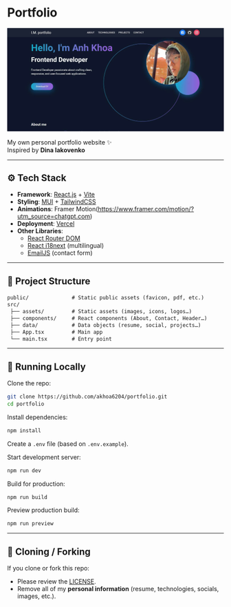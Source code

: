 # Portfolio

![Portfolio Preview](/src/assets/images/portfolio.jpg)

My own personal portfolio website ✨  
Inspired by **Dina Iakovenko**

---

## ⚙️ Tech Stack

- **Framework**: [React.js](https://react.dev/) + [Vite](https://vitejs.dev/)
- **Styling**: [MUI](https://mui.com/) + [TailwindCSS](https://tailwindcss.com/)
- **Animations**: Framer Motion(https://www.framer.com/motion/?utm_source=chatgpt.com)
- **Deployment**: [Vercel](https://vercel.com/)
- **Other Libraries**:
  - [React Router DOM](https://reactrouter.com/)
  - [React i18next](https://react.i18next.com/) (multilingual)
  - [EmailJS](https://www.emailjs.com/) (contact form)

---

## 📂 Project Structure

```
public/              # Static public assets (favicon, pdf, etc.)
src/
 ├── assets/         # Static assets (images, icons, logos…)
 ├── components/     # React components (About, Contact, Header…)
 ├── data/           # Data objects (resume, social, projects…)
 ├── App.tsx         # Main app
 └── main.tsx        # Entry point
```

---

## 🚀 Running Locally

Clone the repo:

```bash
git clone https://github.com/akhoa6204/portfolio.git
cd portfolio
```

Install dependencies:

```bash
npm install
```

Create a `.env` file (based on `.env.example`).

Start development server:

```bash
npm run dev
```

Build for production:

```bash
npm run build
```

Preview production build:

```bash
npm run preview
```

---

## 📄 Cloning / Forking

If you clone or fork this repo:

- Please review the [LICENSE](./LICENSE).
- Remove all of my **personal information** (resume, technologies, socials, images, etc.).
